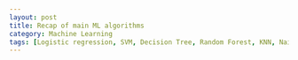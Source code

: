 ```yaml
---
layout: post
title: Recap of main ML algorithms
category: Machine Learning
tags: [Logistic regression, SVM, Decision Tree, Random Forest, KNN, Naive Bayes, Perceptron]
---
```

